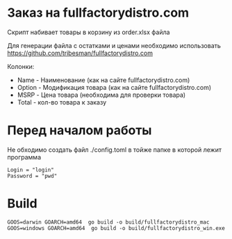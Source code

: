 # Заказ на fullfactorydistro.com
Скрипт набивает товары в корзину из order.xlsx файла

Для генерации файла с остатками и ценами необходимо использовать https://github.com/tribesman/fullfactorydistro.com

Колонки:
* Name - Наименование (как на сайте fullfactorydistro.com)	
* Option - Модификация товара (как на сайте fullfactorydistro.com)
* MSRP - Цена товара (необходима для проверки товара)
* Total -  кол-во товара к заказу

# Перед началом работы
Не обходимо создать файл ./config.toml в тойже папке в которой лежит программа
```
Login = "login"
Password = "pwd"
```

# Build
```
GOOS=darwin GOARCH=amd64  go build -o build/fullfactorydistro_mac
GOOS=windows GOARCH=amd64  go build -o build/fullfactorydistro_win.exe
```

